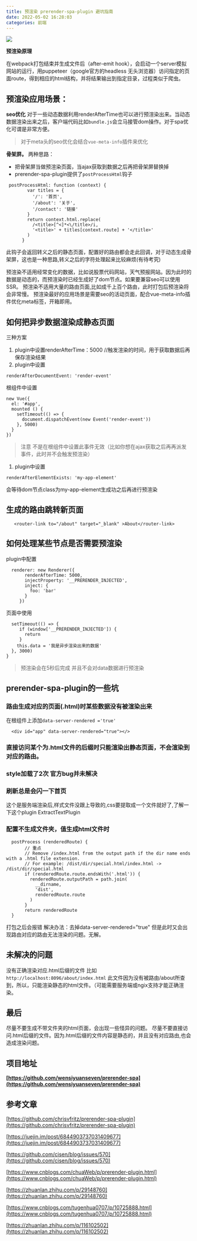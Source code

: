 ```yaml
---
title: 预渲染 prerender-spa-plugin 避坑指南
date: 2022-05-02 16:28:03
categories: 前端
---
```

![](https://upload-images.jianshu.io/upload_images/10024246-88d5167046185c71.png?imageMogr2/auto-orient/strip%7CimageView2/2/w/1240)

**预渲染原理**

在webpack打包结束并生成文件后（after-emit hook），会启动一个server模拟网站的运行，用puppeteer（google官方的headless 无头浏览器）访问指定的页面route，得到相应的html结构，并将结果输出到指定目录，过程类似于爬虫。

## **预渲染应用场景：**

**seo优化** 对于一些动态数据利用renderAfterTime也可以进行预渲染出来。当动态数据渲染出来之后，客户端代码比如`bundle.js`会立马接管dom操作。对于spa优化可谓是非常方便。

> 对于meta头的seo优化会结合`vue-meta-info`插件来优化

**骨架屏。** 两种思路：

*   把骨架屏当做预渲染页面，当ajax获取到数据之后再把骨架屏替换掉
*   prerender-spa-plugin提供了`postProcessHtml`钩子

```
 postProcessHtml: function (context) {
        var titles = {
          '/': '首页',
          '/about': '关于',
          '/contact': '链接'
        }
        return context.html.replace(
          /<title>[^<]*<\/title>/i,
          '<title>' + titles[context.route] + '</title>'
        )
      }

```

此钩子会返回转义之后的静态页面，配置好的路由都会走此回调，对于动态生成骨架屏，这也是一种思路,转义之后的字符处理起来比较麻烦(有待考究)

预渲染不适用经常变化的数据，比如说股票代码网站，天气预报网站。因为此时的数据是动态的，而预渲染时已经生成好了dom节点。如果要兼容seo可以使用SSR。 预渲染不适用大量的路由页面,比如成千上百个路由，此时打包后预渲染将会非常慢。 预渲染最好的应用场景是需要seo的活动页面，配合vue-meta-info插件优化meta标签，开箱即用。

## **如何把异步数据渲染成静态页面**

三种方案

1.  plugin中设置renderAfterTime：5000 //触发渲染的时间，用于获取数据后再保存渲染结果
2.  plugin中设置

```
renderAfterDocumentEvent: 'render-event'

```

根组件中设置

```
new Vue({
  el: '#app',
  mounted () {
    setTimeout(() => {
      document.dispatchEvent(new Event('render-event'))
    }, 5000)
  }
})

```

> 注意 不是在根组件中设置此事件无效（比如你想在ajax获取之后再再派发事件，此时并不会触发预渲染）

1.  plugin中设置

```
renderAfterElementExists: 'my-app-element'

```

会等待dom节点class为my-app-element生成功之后再进行预渲染

## **生成的路由跳转新页面**

```
   <router-link to="/about" target="_blank" >About</router-link>

```

## **如何处理某些节点是否需要预渲染**

plugin中配置

```
  renderer: new Renderer({
       renderAfterTime: 5000,
       injectProperty: '__PRERENDER_INJECTED',
       inject: {
         foo: 'bar'
       }
     })

```

页面中使用

```
  setTimeout(() => {
     if (window['__PRERENDER_INJECTED']) {
       return
     }
    this.data = '我是异步渲染出来的数据'
  }, 3000)
}

```

> 预渲染会在5秒后完成 并且不会对data数据进行预渲染

## **prerender-spa-plugin的一些坑**

### **路由生成对应的页面(.html)时某些数据没有被渲染出来**

在根组件上添加`data-server-rendered ='true'`

```
  <div id="app" data-server-rendered="true"></>
```

### **直接访问某个为.html文件的后缀时只能渲染出静态页面，不会渲染到对应的路由。**

### **style加载了2次 官方bug并未解决**

### **刷新总是会闪一下首页**

这个是服务端渲染后,样式文件没跟上导致的,css要提取成一个文件就好了,了解一下这个plugin ExtractTextPlugin

### **配置不生成文件夹，值生成html文件时**

```
  postProcess (renderedRoute) {
       // 重点
       // Remove /index.html from the output path if the dir name ends with a .html file extension.
       // For example: /dist/dir/special.html/index.html -> /dist/dir/special.html
       if (renderedRoute.route.endsWith('.html')) {
         renderedRoute.outputPath = path.join(
           __dirname,
           'dist',
           renderedRoute.route
         )
       }
       return renderedRoute
  }

```

打包之后会报错 解决办法：去掉data-server-rendered="true" 但是此时又会出现路由对应的路由无法渲染的问题。无解。

## **未解决的问题**

没有正确渲染对应.html后缀的文件 比如`http://localhost:8096/about/index.html` 此文件因为没有被路由/about所查到，所以，只能渲染静态的html文件。（可能需要服务端或ngix支持才能正确渲染。

## **最后**

尽量不要生成不带文件夹的html页面，会出现一些怪异的问题。 尽量不要直接访问.html后缀的文件。因为.html后缀的文件内容是静态的，并且没有对应路由,也会造成渲染问题。

## **项目地址**

**[https://github.com/wensiyuanseven/prerender-spa](https://github.com/wensiyuanseven/prerender-spa)**

## **参考文章**

[https://github.com/chrisvfritz/prerender-spa-plugin](https://github.com/chrisvfritz/prerender-spa-plugin)

[https://juejin.im/post/6844903737031409677](https://juejin.im/post/6844903737031409677)

[https://github.com/cisen/blog/issues/570](https://github.com/cisen/blog/issues/570)

[https://www.cnblogs.com/chuaWeb/p/prerender-plugin.html](https://www.cnblogs.com/chuaWeb/p/prerender-plugin.html)

[https://zhuanlan.zhihu.com/p/29148760](https://zhuanlan.zhihu.com/p/29148760)

[https://www.cnblogs.com/tugenhua0707/p/10725888.html](https://www.cnblogs.com/tugenhua0707/p/10725888.html)

[https://zhuanlan.zhihu.com/p/116102502](https://zhuanlan.zhihu.com/p/116102502)
